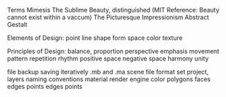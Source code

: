 Terms
Mimesis
The Sublime
Beauty, distinguished (MIT Reference: Beauty cannot exist within a vaccum)
The Picturesque
Impressionism
Abstract
Gestalt

Elements of Design:
point
line
shape
form
space
color
texture

Principles of Design:
balance,
proportion
perspective
emphasis
movement
pattern
repetition
rhythm
positive space
negative space
harmony
unity

file backup
saving iteratively
.mb and .ma scene file format
set project, layers
naming conventions
material
render engine
color
polygons
faces
edges
points
edges
points